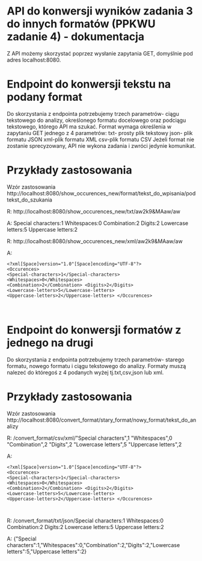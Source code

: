 # API do konwersji wyników zadania 3 do innych formatów (PPKWU zadanie 4) - dokumentacja
Z API możemy skorzystać poprzez wysłanie zapytania GET, domyślnie pod adres localhost:8080.
# Endpoint do konwersji tekstu na podany format
Do skorzystania z endpointa potrzebujemy trzech parametrów- ciągu tekstowego do analizy, określonego formatu docelowego oraz podciągu tekstowego, którego API ma szukać. Format wymaga określenia w zapytaniu GET jednego z 4 parametrów:
txt- prosty plik tekstowy
json- plik formatu JSON
xml-plik formatu XML
csv-plik formatu CSV
Jeżeli format nie zostanie sprecyzowany, API nie wykona zadania i zwróci jedynie komunikat.
# Przykłady zastosowania
Wzór zastosowania http://localhost:8080/show_occurences_new/format/tekst_do_wpisania/podtekst_do_szukania

R: http://localhost:8080/show_occurences_new/txt/aw2k9&MAaw/aw

A:
Special characters:1
Whitespaces:0
Combination:2
Digits:2
Lowercase letters:5
Uppercase letters:2

R: http://localhost:8080/show_occurences_new/xml/aw2k9&MAaw/aw

A:
<code>
	<pre>
	&lt;?xml[Space]version="1.0"[Space]encoding="UTF-8"?&gt;
		&lt;Occurences&gt;
		&lt;Special-characters&gt;1&lt;/Special-characters&gt;
		&lt;Whitespaces&gt;0&lt;/Whitespaces&gt;
		&lt;Combination&gt;2&lt;/Combination&gt;
		&lt;Digits&gt;2&lt;/Digits&gt;
		&lt;Lowercase-letters&gt;5&lt;/Lowercase-letters&gt;
		&lt;Uppercase-letters&gt;2&lt;/Uppercase-letters&gt;
	&lt;/Occurences&gt;
	</pre>
</code>

# Endpoint do konwersji formatów z jednego na drugi
Do skorzystania z endpointa potrzebujemy trzech parametrów- starego formatu, nowego formatu i ciągu tekstowego do analizy. Formaty muszą nalezeć do któregoś z 4 podanych wyżej tj.txt,csv,json lub xml.

# Przykłady zastosowania
Wzór zastosowania http://localhost:8080/convert_format/stary_format/nowy_format/tekst_do_analizy

R: /convert_format/csv/xml/"Special characters",1 "Whitespaces",0 "Combination",2 "Digits",2 "Lowercase letters",5 "Uppercase letters",2

A:
<code>
	<pre>
	&lt;?xml[Space]version="1.0"[Space]encoding="UTF-8"?&gt;
		&lt;Occurences&gt;
		&lt;Special-characters&gt;1&lt;/Special-characters&gt;
		&lt;Whitespaces&gt;0&lt;/Whitespaces&gt;
		&lt;Combination&gt;2&lt;/Combination&gt;
		&lt;Digits&gt;2&lt;/Digits&gt;
		&lt;Lowercase-letters&gt;5&lt;/Lowercase-letters&gt;
		&lt;Uppercase-letters&gt;2&lt;/Uppercase-letters&gt;
	&lt;/Occurences&gt;
	</pre>
</code>

R: /convert_format/txt/json/Special characters:1 Whitespaces:0 Combination:2 Digits:2 Lowercase letters:5 Uppercase letters:2

A: {"Special characters":1,"Whitespaces":0,"Combination":2,"Digits":2,"Lowercase letters":5,"Uppercase letters":2}
